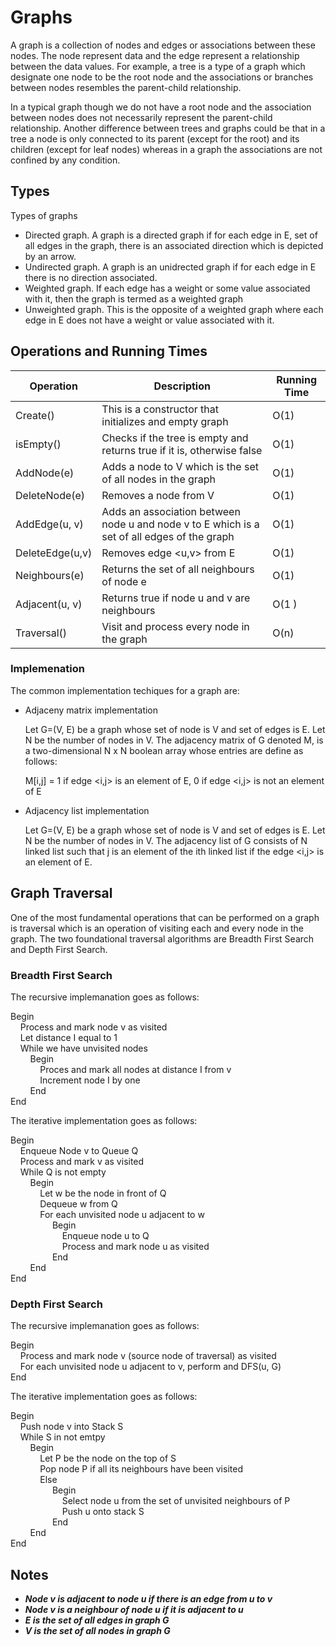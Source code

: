 # Graphs

A graph is a collection of nodes and edges or associations between these nodes. The node represent data and the edge represent a relationship between the data values. For example, a tree is a type of a graph which designate one node to be the root node and the associations or branches between nodes resembles the parent-child relationship.

In a typical graph though we do not have a root node and the association between nodes does not necessarily represent the parent-child relationship. Another difference between trees and graphs could be that in a tree a node is only connected to its parent (except for the root) and its children (except for leaf nodes) whereas in a graph the associations are not confined by any condition.

## Types

Types of graphs

- Directed graph. A graph is a directed graph if for each edge in E, set of all edges in the graph, there is an associated direction which is depicted by an arrow.
- Undirected graph. A graph is an unidrected graph if for each edge in E there is no direction associated.
- Weighted graph. If each edge has a weight or some value associated with it, then the graph is termed as a weighted graph
- Unweighted graph. This is the opposite of a weighted graph where each edge in E does not have a weight or value associated with it.

## Operations and Running Times

| Operation       | Description                                                                                 | Running Time |
| --------------- | ------------------------------------------------------------------------------------------- | ------------ |
| Create()        | This is a constructor that initializes and empty graph                                      | O(1)         |
| isEmpty()       | Checks if the tree is empty and returns true if it is, otherwise false                      | O(1)         |
| AddNode(e)      | Adds a node to V which is the set of all nodes in the graph                                 | O(1)         |
| DeleteNode(e)   | Removes a node from V                                                                       | O(1)         |
| AddEdge(u, v)   | Adds an association between node u and node v to E which is a set of all edges of the graph | O(1)         |
| DeleteEdge(u,v) | Removes edge <u,v> from E                                                                   | O(1)         |
| Neighbours(e)   | Returns the set of all neighbours of node e                                                 | O(1)         |
| Adjacent(u, v)  | Returns true if node u and v are neighbours                                                 | O(1 )        |
| Traversal()     | Visit and process every node in the graph                                                   | O(n)         |

### Implemenation

The common implementation techiques for a graph are:

- Adjaceny matrix implementation

  Let G=(V, E) be a graph whose set of node is V and set of edges is E. Let N be the number of nodes in V. The adjacency matrix of G denoted M, is a two-dimensional N x N boolean array whose entries are define as follows:

  M[i,j] = 1 if edge <i,j> is an element of E, 0 if edge <i,j> is not an element of E

- Adjacency list implementation

  Let G=(V, E) be a graph whose set of node is V and set of edges is E. Let N be the number of nodes in V. The adjacency list of G consists of N linked list such that j is an element of the ith linked list if the edge <i,j> is an element of E.

## Graph Traversal

One of the most fundamental operations that can be performed on a graph is traversal which is an operation of visiting each and every node in the graph. The two foundational traversal algorithms are Breadth First Search and Depth First Search.

### Breadth First Search

The recursive implemanation goes as follows:

Begin\
$~~~$ Process and mark node v as visited\
$~~~$ Let distance I equal to 1\
$~~~$ While we have unvisited nodes\
$~~~~~~~$ Begin\
$~~~~~~~~~~~$ Proces and mark all nodes at distance I from v\
$~~~~~~~~~~~$ Increment node I by one\
$~~~~~~~$ End\
End

The iterative implementation goes as follows:

Begin\
$~~~$ Enqueue Node v to Queue Q\
$~~~$ Process and mark v as visited\
$~~~$ While Q is not empty\
$~~~~~~~$ Begin\
$~~~~~~~~~~~$ Let w be the node in front of Q\
$~~~~~~~~~~~$ Dequeue w from Q\
$~~~~~~~~~~~$ For each unvisited node u adjacent to w\
$~~~~~~~~~~~~~~~~$ Begin\
$~~~~~~~~~~~~~~~~~~~~$ Enqueue node u to Q\
$~~~~~~~~~~~~~~~~~~~~$ Process and mark node u as visited\
$~~~~~~~~~~~~~~~~$ End\
$~~~~~~~$ End\
End

### Depth First Search

The recursive implemanation goes as follows:

Begin\
$~~~$ Process and mark node v (source node of traversal) as visited\
$~~~$ For each unvisited node u adjacent to v, perform and DFS(u, G)\
End

The iterative implementation goes as follows:

Begin\
$~~~$ Push node v into Stack S\
$~~~$ While S in not emtpy\
$~~~~~~~$ Begin\
$~~~~~~~~~~~$ Let P be the node on the top of S\
$~~~~~~~~~~~$ Pop node P if all its neighbours have been visited\
$~~~~~~~~~~~$ Else\
$~~~~~~~~~~~~~~~~$ Begin\
$~~~~~~~~~~~~~~~~~~~~$ Select node u from the set of unvisited neighbours of P\
$~~~~~~~~~~~~~~~~~~~~$ Push u onto stack S\
$~~~~~~~~~~~~~~~~$ End\
$~~~~~~~$ End\
End

## Notes

- **_Node v is adjacent to node u if there is an edge from u to v_**
- **_Node v is a neighbour of node u if it is adjacent to u_**
- **_E is the set of all edges in graph G_**
- **_V is the set of all nodes in graph G_**
